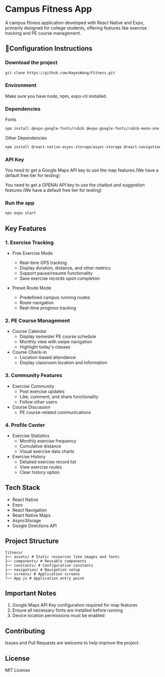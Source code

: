 # Campus Fitness App

A campus fitness application developed with React Native and Expo, primarily designed for college students, offering features like exercise tracking and PE course management.

## 🔧Configuration Instructions

### Download the project

```bash
git clone https://github.com/HayesWang/Fitness.git
```

### Environment

Make sure you have node, npm, expo-cli installed.

### Dependencies

Fonts
```bash
npm install @expo-google-fonts/rubik @expo-google-fonts/rubik-mono-one
```
Other Dependencies
```bash
npm install @react-native-async-storage/async-storage @react-navigation/bottom-tabs @react-navigation/native @react-navigation/native-stack expo-location react-native-maps polyline
```

### API Key

You need to get a Google Maps API key to use the map features.(We have a default free tier for testing)

You need to get a OPENAI API key to use the chatbot and suggestion features.(We have a default free tier for testing)

### Run the app

```bash
npx expo start
```

## Key Features

### 1. Exercise Tracking
- Free Exercise Mode
  - Real-time GPS tracking
  - Display duration, distance, and other metrics
  - Support pause/resume functionality
  - Save exercise records upon completion

- Preset Route Mode
  - Predefined campus running routes
  - Route navigation
  - Real-time progress tracking

### 2. PE Course Management
- Course Calendar
  - Display semester PE course schedule
  - Monthly view with swipe navigation
  - Highlight today's classes
- Course Check-in
  - Location-based attendance
  - Display classroom location and information

### 3. Community Features
- Exercise Community
  - Post exercise updates
  - Like, comment, and share functionality
  - Follow other users
- Course Discussion
  - PE course-related communications

### 4. Profile Center
- Exercise Statistics
  - Monthly exercise frequency
  - Cumulative distance
  - Visual exercise data charts
- Exercise History
  - Detailed exercise record list
  - View exercise routes
  - Clear history option

## Tech Stack

- React Native
- Expo
- React Navigation
- React Native Maps
- AsyncStorage
- Google Directions API

## Project Structure
```
fitness/
├── assets/ # Static resources like images and fonts
├── components/ # Reusable components
├── constants/ # Configuration constants
├── navigation/ # Navigation setup
├── screens/ # Application screens
└── App.js # Application entry point
```

## Important Notes

1. Google Maps API Key configuration required for map features
2. Ensure all necessary fonts are installed before running
3. Device location permissions must be enabled

## Contributing

Issues and Pull Requests are welcome to help improve the project.

## License

MIT License